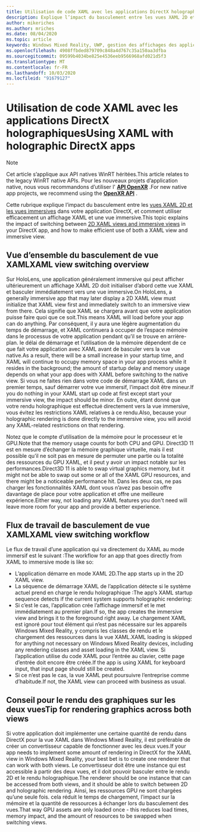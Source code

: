 ```yaml
---
title: Utilisation de code XAML avec les applications DirectX holographiques
description: Explique l’impact du basculement entre les vues XAML 2D et les vues immersives dans votre application DirectX, et comment utiliser efficacement un mode XAML et un affichage immersif.
author: mikeriches
ms.author: mriches
ms.date: 08/04/2020
ms.topic: article
keywords: Windows Mixed Reality, UWP, gestion des affichages des applications, XAML, clavier, procédure pas à pas, DirectX
ms.openlocfilehash: 4908ffbded879709c848a4d767c35a150aa3dfba
ms.sourcegitcommit: 09599b4034be825e4536eeb9566968afd021d5f3
ms.translationtype: MT
ms.contentlocale: fr-FR
ms.lasthandoff: 10/03/2020
ms.locfileid: "91679127"
---
```

# <a name="using-xaml-with-holographic-directx-apps"></a><span data-ttu-id="9f357-104">Utilisation de code XAML avec les applications DirectX holographiques</span><span class="sxs-lookup"><span data-stu-id="9f357-104">Using XAML with holographic DirectX apps</span></span>

> [!NOTE]
> <span data-ttu-id="9f357-105">Cet article s’applique aux API natives WinRT héritées.</span><span class="sxs-lookup"><span data-stu-id="9f357-105">This article relates to the legacy WinRT native APIs.</span></span>  <span data-ttu-id="9f357-106">Pour les nouveaux projets d’application native, nous vous recommandons d’utiliser l' **[API OpenXR](../native/openxr-getting-started.md)** .</span><span class="sxs-lookup"><span data-stu-id="9f357-106">For new native app projects, we recommend using the **[OpenXR API](../native/openxr-getting-started.md)** .</span></span>

<span data-ttu-id="9f357-107">Cette rubrique explique l’impact du basculement entre les [vues XAML 2D et les vues immersives](../../design/app-views.md) dans votre application DirectX, et comment utiliser efficacement un affichage XAML et une vue immersive.</span><span class="sxs-lookup"><span data-stu-id="9f357-107">This topic explains the impact of switching between [2D XAML views and immersive views](../../design/app-views.md) in your DirectX app, and how to make efficient use of both a XAML view and immersive view.</span></span>

## <a name="xaml-view-switching-overview"></a><span data-ttu-id="9f357-108">Vue d’ensemble du basculement de vue XAML</span><span class="sxs-lookup"><span data-stu-id="9f357-108">XAML view switching overview</span></span>

<span data-ttu-id="9f357-109">Sur HoloLens, une application généralement immersive qui peut afficher ultérieurement un affichage XAML 2D doit initialiser d’abord cette vue XAML et basculer immédiatement vers une vue immersive.</span><span class="sxs-lookup"><span data-stu-id="9f357-109">On HoloLens, a generally immersive app that may later display a 2D XAML view must initialize that XAML view first and immediately switch to an immersive view from there.</span></span> <span data-ttu-id="9f357-110">Cela signifie que XAML se chargera avant que votre application puisse faire quoi que ce soit.</span><span class="sxs-lookup"><span data-stu-id="9f357-110">This means XAML will load before your app can do anything.</span></span> <span data-ttu-id="9f357-111">Par conséquent, il y aura une légère augmentation du temps de démarrage, et XAML continuera à occuper de l’espace mémoire dans le processus de votre application pendant qu’il se trouve en arrière-plan. le délai de démarrage et l’utilisation de la mémoire dépendent de ce que fait votre application avec XAML avant de basculer vers la vue native.</span><span class="sxs-lookup"><span data-stu-id="9f357-111">As a result, there will be a small increase in your startup time, and XAML will continue to occupy memory space in your app process while it resides in the background; the amount of startup delay and memory usage depends on what your app does with XAML before switching to the native view.</span></span> <span data-ttu-id="9f357-112">Si vous ne faites rien dans votre code de démarrage XAML dans un premier temps, sauf démarrer votre vue immersif, l’impact doit être mineur.</span><span class="sxs-lookup"><span data-stu-id="9f357-112">If you do nothing in your XAML start up code at first except start your immersive view, the impact should be minor.</span></span> <span data-ttu-id="9f357-113">En outre, étant donné que votre rendu holographique est effectué directement vers la vue immersive, vous évitez les restrictions XAML relatives à ce rendu.</span><span class="sxs-lookup"><span data-stu-id="9f357-113">Also, because your holographic rendering is done directly to the immersive view, you will avoid any XAML-related restrictions on that rendering.</span></span>

<span data-ttu-id="9f357-114">Notez que le compte d’utilisation de la mémoire pour le processeur et le GPU.</span><span class="sxs-lookup"><span data-stu-id="9f357-114">Note that the memory usage counts for both CPU and GPU.</span></span> <span data-ttu-id="9f357-115">Direct3D 11 est en mesure d’échanger la mémoire graphique virtuelle, mais il est possible qu’il ne soit pas en mesure de permuter une partie ou la totalité des ressources du GPU XAML, et il peut y avoir un impact notable sur les performances.</span><span class="sxs-lookup"><span data-stu-id="9f357-115">Direct3D 11 is able to swap virtual graphics memory, but it might not be able to swap out some or all of the XAML GPU resources, and there might be a noticeable performance hit.</span></span> <span data-ttu-id="9f357-116">Dans les deux cas, ne pas charger les fonctionnalités XAML dont vous n’avez pas besoin offre davantage de place pour votre application et offre une meilleure expérience.</span><span class="sxs-lookup"><span data-stu-id="9f357-116">Either way, not loading any XAML features you don't need will leave more room for your app and provide a better experience.</span></span>

## <a name="xaml-view-switching-workflow"></a><span data-ttu-id="9f357-117">Flux de travail de basculement de vue XAML</span><span class="sxs-lookup"><span data-stu-id="9f357-117">XAML view switching workflow</span></span>

<span data-ttu-id="9f357-118">Le flux de travail d’une application qui va directement du XAML au mode immersif est le suivant :</span><span class="sxs-lookup"><span data-stu-id="9f357-118">The workflow for an app that goes directly from XAML to immersive mode is like so:</span></span>
* <span data-ttu-id="9f357-119">L’application démarre en mode XAML 2D.</span><span class="sxs-lookup"><span data-stu-id="9f357-119">The app starts up in the 2D XAML view.</span></span>
* <span data-ttu-id="9f357-120">La séquence de démarrage XAML de l’application détecte si le système actuel prend en charge le rendu holographique :</span><span class="sxs-lookup"><span data-stu-id="9f357-120">The app’s XAML startup sequence detects if the current system supports holographic rendering:</span></span>
* <span data-ttu-id="9f357-121">Si c’est le cas, l’application crée l’affichage immersif et le met immédiatement au premier plan.</span><span class="sxs-lookup"><span data-stu-id="9f357-121">If so, the app creates the immersive view and brings it to the foreground right away.</span></span> <span data-ttu-id="9f357-122">Le chargement XAML est ignoré pour tout élément qui n’est pas nécessaire sur les appareils Windows Mixed Reality, y compris les classes de rendu et le chargement des ressources dans la vue XAML.</span><span class="sxs-lookup"><span data-stu-id="9f357-122">XAML loading is skipped for anything not necessary on Windows Mixed Reality devices, including any rendering classes and asset loading in the XAML view.</span></span> <span data-ttu-id="9f357-123">Si l’application utilise du code XAML pour l’entrée au clavier, cette page d’entrée doit encore être créée.</span><span class="sxs-lookup"><span data-stu-id="9f357-123">If the app is using XAML for keyboard input, that input page should still be created.</span></span>
* <span data-ttu-id="9f357-124">Si ce n’est pas le cas, la vue XAML peut poursuivre l’entreprise comme d’habitude.</span><span class="sxs-lookup"><span data-stu-id="9f357-124">If not, the XAML view can proceed with business as usual.</span></span>

## <a name="tip-for-rendering-graphics-across-both-views"></a><span data-ttu-id="9f357-125">Conseil pour le rendu des graphiques sur les deux vues</span><span class="sxs-lookup"><span data-stu-id="9f357-125">Tip for rendering graphics across both views</span></span>

<span data-ttu-id="9f357-126">Si votre application doit implémenter une certaine quantité de rendu dans DirectX pour la vue XAML dans Windows Mixed Reality, il est préférable de créer un convertisseur capable de fonctionner avec les deux vues.</span><span class="sxs-lookup"><span data-stu-id="9f357-126">If your app needs to implement some amount of rendering in DirectX for the XAML view in Windows Mixed Reality, your best bet is to create one renderer that can work with both views.</span></span> <span data-ttu-id="9f357-127">Le convertisseur doit être une instance qui est accessible à partir des deux vues, et il doit pouvoir basculer entre le rendu 2D et le rendu holographique.</span><span class="sxs-lookup"><span data-stu-id="9f357-127">The renderer should be one instance that can be accessed from both views, and it should be able to switch between 2D and holographic rendering.</span></span> <span data-ttu-id="9f357-128">Ainsi, les ressources GPU ne sont chargées qu’une seule fois. cela réduit le temps de chargement, l’impact sur la mémoire et la quantité de ressources à échanger lors du basculement des vues.</span><span class="sxs-lookup"><span data-stu-id="9f357-128">That way GPU assets are only loaded once - this reduces load times, memory impact, and the amount of resources to be swapped when switching views.</span></span>
